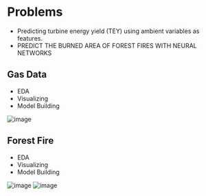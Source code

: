 # Problems
- Predicting turbine energy yield (TEY) using ambient variables as features.
- PREDICT THE BURNED AREA OF FOREST FIRES WITH NEURAL NETWORKS


## Gas Data
- EDA
- Visualizing
- Model Building


![image](https://user-images.githubusercontent.com/110924299/227698691-ea911cce-d069-4fb4-bbf4-69886f1a3008.png)


## Forest Fire
- EDA
- Visualizing
- Model Building

![image](https://user-images.githubusercontent.com/110924299/227698771-76e79c0e-2e9a-4f99-8581-75c410d039d6.png)
![image](https://user-images.githubusercontent.com/110924299/227698794-d879be40-59b9-40ee-96b9-5c1f06d63dc6.png)
